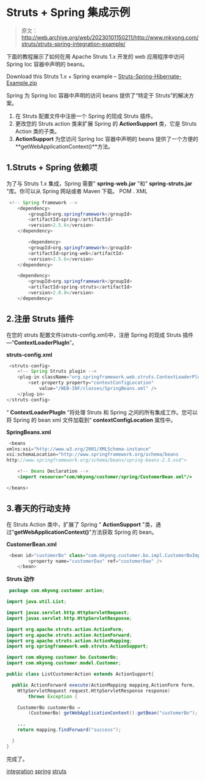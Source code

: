 # Struts + Spring 集成示例

> 原文：<http://web.archive.org/web/20230101150211/http://www.mkyong.com/struts/struts-spring-integration-example/>

下面的教程展示了如何在用 Apache Struts 1.x 开发的 web 应用程序中访问 Spring Ioc 容器中声明的 beans。

Download this Struts 1.x + Spring example – [Struts-Spring-Hibernate-Example.zip](http://web.archive.org/web/20190214233822/http://www.mkyong.com/wp-content/uploads/2010/04/Struts-Spring-Hibernate-Example.zip)

Spring 为 Spring Ioc 容器中声明的访问 beans 提供了“特定于 Struts”的解决方案。

1.  在 Struts 配置文件中注册一个 Spring 的现成 Struts 插件。
2.  更改您的 Struts action 类来扩展 Spring 的 **ActionSupport** 类，它是 Struts Action 类的子类。
3.  **ActionSupport** 为您访问 Spring Ioc 容器中声明的 beans 提供了一个方便的**getWebApplicationContext()**方法。

## 1.Struts + Spring 依赖项

为了与 Struts 1.x 集成，Spring 需要" **spring-web.jar** "和" **spring-struts.jar** "库。你可以从 Spring 网站或者 Maven 下载。
POM . XML

```java
 <!-- Spring framework --> 
	<dependency>
		<groupId>org.springframework</groupId>
		<artifactId>spring</artifactId>
		<version>2.5.6</version>
	</dependency>

        <dependency>
		<groupId>org.springframework</groupId>
		<artifactId>spring-web</artifactId>
		<version>2.5.6</version>
	</dependency>

	<dependency>
		<groupId>org.springframework</groupId>
		<artifactId>spring-struts</artifactId>
		<version>2.0.8</version>
	</dependency> 
```

 ## 2.注册 Struts 插件

在您的 struts 配置文件(struts-config.xml)中，注册 Spring 的现成 Struts 插件—“**ContextLoaderPlugIn**”。

**struts-config.xml**

```java
 <struts-config>
    <!-- Spring Struts plugin -->
 	<plug-in className="org.springframework.web.struts.ContextLoaderPlugIn">
		<set-property property="contextConfigLocation"
			value="/WEB-INF/classes/SpringBeans.xml" />
  	</plug-in>
</struts-config> 
```

“ **ContextLoaderPlugIn** ”将处理 Struts 和 Spring 之间的所有集成工作。您可以将 Spring 的 bean xml 文件加载到“ **contextConfigLocation** 属性中。

**SpringBeans.xml**

```java
 <beans 
xmlns:xsi="http://www.w3.org/2001/XMLSchema-instance"
xsi:schemaLocation="http://www.springframework.org/schema/beans
http://www.springframework.org/schema/beans/spring-beans-2.5.xsd">

	<!-- Beans Declaration -->
	<import resource="com/mkyong/customer/spring/CustomerBean.xml"/>

</beans> 
```

 ## 3.春天的行动支持

在 Struts Action 类中，扩展了 Spring " **ActionSupport** "类，通过"**getWebApplicationContext()**"方法获取 Spring 的 bean。

**CustomerBean.xml**

```java
 <bean id="customerBo" class="com.mkyong.customer.bo.impl.CustomerBoImpl" >
   		<property name="customerDao" ref="customerDao" />
   	</bean> 
```

**Struts 动作**

```java
 package com.mkyong.customer.action;

import java.util.List;

import javax.servlet.http.HttpServletRequest;
import javax.servlet.http.HttpServletResponse;

import org.apache.struts.action.ActionForm;
import org.apache.struts.action.ActionForward;
import org.apache.struts.action.ActionMapping;
import org.springframework.web.struts.ActionSupport;

import com.mkyong.customer.bo.CustomerBo;
import com.mkyong.customer.model.Customer;

public class ListCustomerAction extends ActionSupport{

  public ActionForward execute(ActionMapping mapping,ActionForm form,
	HttpServletRequest request,HttpServletResponse response) 
        throws Exception {

	CustomerBo customerBo =
		(CustomerBo) getWebApplicationContext().getBean("customerBo");

	...
	return mapping.findForward("success");

  }
} 
```

完成了。

[integration](http://web.archive.org/web/20190214233822/http://www.mkyong.com/tag/integration/) [spring](http://web.archive.org/web/20190214233822/http://www.mkyong.com/tag/spring/) [struts](http://web.archive.org/web/20190214233822/http://www.mkyong.com/tag/struts/)







